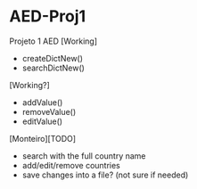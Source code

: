 # AED-Proj1
Projeto 1 AED
[Working]
- createDictNew()
- searchDictNew()

[Working?]
- addValue()
- removeValue()
- editValue()


[Monteiro][TODO]
- search with the full country name
- add/edit/remove countries
- save changes into a file? (not sure if needed)
